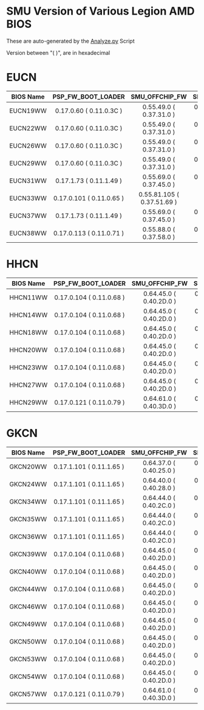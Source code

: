 # SMU Version of Various Legion AMD BIOS
These are auto-generated by the [Analyze.py](Analyze.py) Script

Version between "( )", are in hexadecimal
# EUCN
| BIOS Name |PSP_FW_BOOT_LOADER|SMU_OFFCHIP_FW|SMU_OFF_CHIP_FW_2|
| :-: |:-:|:-:|:-:|
|EUCN19WW|0.17.0.60 ( 0.11.0.3C )|0.55.49.0 ( 0.37.31.0 )|0.55.49.0 ( 0.37.31.0 )|
|EUCN22WW|0.17.0.60 ( 0.11.0.3C )|0.55.49.0 ( 0.37.31.0 )|0.55.49.0 ( 0.37.31.0 )|
|EUCN26WW|0.17.0.60 ( 0.11.0.3C )|0.55.49.0 ( 0.37.31.0 )|0.55.49.0 ( 0.37.31.0 )|
|EUCN29WW|0.17.0.60 ( 0.11.0.3C )|0.55.49.0 ( 0.37.31.0 )|0.55.49.0 ( 0.37.31.0 )|
|EUCN31WW|0.17.1.73 ( 0.11.1.49 )|0.55.69.0 ( 0.37.45.0 )|0.55.69.0 ( 0.37.45.0 )|
|EUCN33WW|0.17.0.101 ( 0.11.0.65 )|0.55.81.105 ( 0.37.51.69 )|0.55.81.105 ( 0.37.51.69 )|
|EUCN37WW|0.17.1.73 ( 0.11.1.49 )|0.55.69.0 ( 0.37.45.0 )|0.55.69.0 ( 0.37.45.0 )|
|EUCN38WW|0.17.0.113 ( 0.11.0.71 )|0.55.88.0 ( 0.37.58.0 )|0.55.88.0 ( 0.37.58.0 )|

# HHCN
| BIOS Name |PSP_FW_BOOT_LOADER|SMU_OFFCHIP_FW|SMU_OFF_CHIP_FW_2|
| :-: |:-:|:-:|:-:|
|HHCN11WW|0.17.0.104 ( 0.11.0.68 )|0.64.45.0 ( 0.40.2D.0 )|0.64.45.0 ( 0.40.2D.0 )|
|HHCN14WW|0.17.0.104 ( 0.11.0.68 )|0.64.45.0 ( 0.40.2D.0 )|0.64.45.0 ( 0.40.2D.0 )|
|HHCN18WW|0.17.0.104 ( 0.11.0.68 )|0.64.45.0 ( 0.40.2D.0 )|0.64.45.0 ( 0.40.2D.0 )|
|HHCN20WW|0.17.0.104 ( 0.11.0.68 )|0.64.45.0 ( 0.40.2D.0 )|0.64.45.0 ( 0.40.2D.0 )|
|HHCN23WW|0.17.0.104 ( 0.11.0.68 )|0.64.45.0 ( 0.40.2D.0 )|0.64.45.0 ( 0.40.2D.0 )|
|HHCN27WW|0.17.0.104 ( 0.11.0.68 )|0.64.45.0 ( 0.40.2D.0 )|0.64.45.0 ( 0.40.2D.0 )|
|HHCN29WW|0.17.0.121 ( 0.11.0.79 )|0.64.61.0 ( 0.40.3D.0 )|0.64.61.0 ( 0.40.3D.0 )|

# GKCN
| BIOS Name |PSP_FW_BOOT_LOADER|SMU_OFFCHIP_FW|SMU_OFF_CHIP_FW_2|
| :-: |:-:|:-:|:-:|
|GKCN20WW|0.17.1.101 ( 0.11.1.65 )|0.64.37.0 ( 0.40.25.0 )|0.64.37.0 ( 0.40.25.0 )|
|GKCN24WW|0.17.1.101 ( 0.11.1.65 )|0.64.40.0 ( 0.40.28.0 )|0.64.40.0 ( 0.40.28.0 )|
|GKCN34WW|0.17.1.101 ( 0.11.1.65 )|0.64.44.0 ( 0.40.2C.0 )|0.64.44.0 ( 0.40.2C.0 )|
|GKCN35WW|0.17.1.101 ( 0.11.1.65 )|0.64.44.0 ( 0.40.2C.0 )|0.64.44.0 ( 0.40.2C.0 )|
|GKCN36WW|0.17.1.101 ( 0.11.1.65 )|0.64.44.0 ( 0.40.2C.0 )|0.64.44.0 ( 0.40.2C.0 )|
|GKCN39WW|0.17.0.104 ( 0.11.0.68 )|0.64.45.0 ( 0.40.2D.0 )|0.64.45.0 ( 0.40.2D.0 )|
|GKCN40WW|0.17.0.104 ( 0.11.0.68 )|0.64.45.0 ( 0.40.2D.0 )|0.64.45.0 ( 0.40.2D.0 )|
|GKCN44WW|0.17.0.104 ( 0.11.0.68 )|0.64.45.0 ( 0.40.2D.0 )|0.64.45.0 ( 0.40.2D.0 )|
|GKCN46WW|0.17.0.104 ( 0.11.0.68 )|0.64.45.0 ( 0.40.2D.0 )|0.64.45.0 ( 0.40.2D.0 )|
|GKCN49WW|0.17.0.104 ( 0.11.0.68 )|0.64.45.0 ( 0.40.2D.0 )|0.64.45.0 ( 0.40.2D.0 )|
|GKCN50WW|0.17.0.104 ( 0.11.0.68 )|0.64.45.0 ( 0.40.2D.0 )|0.64.45.0 ( 0.40.2D.0 )|
|GKCN53WW|0.17.0.104 ( 0.11.0.68 )|0.64.45.0 ( 0.40.2D.0 )|0.64.45.0 ( 0.40.2D.0 )|
|GKCN54WW|0.17.0.104 ( 0.11.0.68 )|0.64.45.0 ( 0.40.2D.0 )|0.64.45.0 ( 0.40.2D.0 )|
|GKCN57WW|0.17.0.121 ( 0.11.0.79 )|0.64.61.0 ( 0.40.3D.0 )|0.64.61.0 ( 0.40.3D.0 )|

